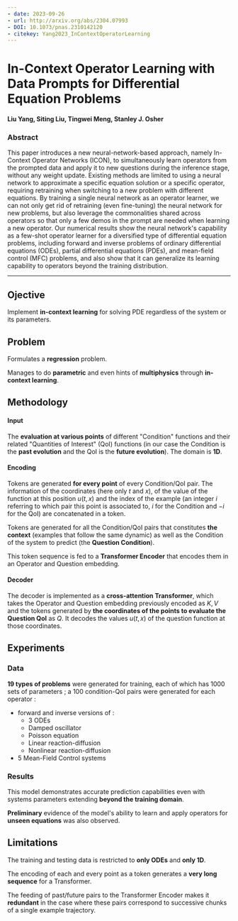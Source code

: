 ```yaml
---
- date: 2023-09-26
- url: http://arxiv.org/abs/2304.07993
- DOI: 10.1073/pnas.2310142120
- citekey: Yang2023_InContextOperatorLearning
---
```


# In-Context Operator Learning with Data Prompts for Differential Equation Problems

#### Liu Yang, Siting Liu, Tingwei Meng, Stanley J. Osher

### Abstract

This paper introduces a new neural-network-based approach, namely In-Context Operator Networks (ICON), to simultaneously learn operators from the prompted data and apply it to new questions during the inference stage, without any weight update. Existing methods are limited to using a neural network to approximate a specific equation solution or a specific operator, requiring retraining when switching to a new problem with different equations. By training a single neural network as an operator learner, we can not only get rid of retraining (even fine-tuning) the neural network for new problems, but also leverage the commonalities shared across operators so that only a few demos in the prompt are needed when learning a new operator. Our numerical results show the neural network's capability as a few-shot operator learner for a diversified type of differential equation problems, including forward and inverse problems of ordinary differential equations (ODEs), partial differential equations (PDEs), and mean-field control (MFC) problems, and also show that it can generalize its learning capability to operators beyond the training distribution.

---

## Ojective

Implement **in-context learning** for solving PDE regardless of the system or its parameters.

## Problem
<!-- regression / classification / génération ? -->
<!-- finetuning / adaptive learning ? -->
<!-- parametric / multiphysics ? -->

Formulates a **regression** problem.

Manages to do **parametric** and even hints of **multiphysics** through **in-context learning**.

## Methodology
<!-- accent on encoding -->
<!-- transformer ? -->

#### Input

The **evaluation at various points** of different "Condition" functions and their related "Quantities of Interest" (QoI) functions (in our case the Condition is the **past evolution** and the QoI is the **future evolution**). The domain is **1D**.

#### Encoding

Tokens are generated **for every point** of every Condition/QoI pair. The information of the coordinates (here only $t$ and $x$), of the value of the function at this position $u(t, x)$ and the index of the example (an integer $i$ referring to which pair this point is associated to, $i$ for the Condition and $-i$ for the QoI) are concatenated in a token.

Tokens are generated for all the Condition/QoI pairs that constitutes **the context** (examples that follow the same dynamic) as well as the Condition of the system to predict (the **Question Condition**).

This token sequence is fed to a **Transformer Encoder** that encodes them in an Operator and Question embedding.

#### Decoder

The decoder is implemented as a **cross-attention Transformer**, which takes the Operator and Question embedding previously encoded as $K, V$ and the tokens generated by **the coordinates of the points to evaluate the Question QoI** as $Q$. It decodes the values $u(t, x)$ of the question function at those coordinates. 

## Experiments

### Data

**19 types of problems** were generated for training, each of which has 1000 sets of parameters ; a 100 condition-QoI pairs were generated for each operator :
- forward and inverse versions of :
	- 3 ODEs
	- Damped oscillator
	- Poisson equation
	- Linear reaction-diffusion
	- Nonlinear reaction-diffusion
- 5 Mean-Field Control systems

### Results

This model demonstrates accurate prediction capabilities even with systems parameters extending **beyond the training domain**.

**Preliminary** evidence of the model's ability to learn and apply operators for **unseen equations** was also observed.

## Limitations

The training and testing data is restricted to **only ODEs** and **only 1D**.

The encoding of each and every point as a token generates a **very long sequence** for a Transformer.

The feeding of past/future pairs to the Transformer Encoder makes it **redundant** in the case where these pairs correspond to successive chunks of a single example trajectory.